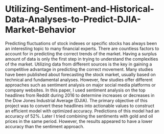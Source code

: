 # Utilizing-Sentiment-and-Historical-Data-Analyses-to-Predict-DJIA-Market-Behavior

Predicting fluctuations of stock indexes or specific stocks has always been an interesting topic to many financial experts. There are countless factors to account for in predicting the correct trends of the market. Having a surplus amount of data is only the first step in trying to understand the complexities of the market. Utilizing data from different sources is the key in gaining a competitive advantage in predicting the correct movement. Many studies have been published about forecasting the stock market, usually based on technical and fundamental analyses. However, few studies offer different approaches such as sentiment analysis on major social media platforms or company websites. In this paper, I used sentiment analysis on the top headlines from Reddit during 2016 to determine increases or decreases in the Dow Jones Industrial Average (DJIA). The primary objective of this project was to convert these headlines into actionable values to construct an efficient model with optimized accuracy. Predictions of this model had an accuracy of 52%. Later I tried combining the sentiments with gold and oil prices in the same period. However, the results appeared to have a lower accuracy than the sentiment approach.
